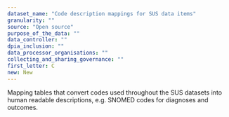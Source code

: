 ```yaml
---
dataset_name: "Code description mappings for SUS data items"
granularity: ""
source: "Open source"
purpose_of_the_data: ""
data_controller: ""
dpia_inclusion: ""
data_processor_organisations: ""
collecting_and_sharing_governance: ""
first_letter: C
new: New
---
```

Mapping tables that convert codes used throughout the SUS datasets into human readable descriptions, e.g. SNOMED codes for diagnoses and outcomes.